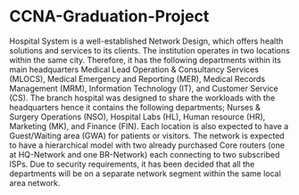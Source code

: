 # CCNA-Graduation-Project
Hospital System is a well-established Network Design, which offers 
health solutions and services to its clients. The institution operates in 
two locations within the same city. Therefore, it has the following 
departments within its main headquarters Medical Lead Operation & 
Consultancy Services (MLOCS), Medical Emergency and Reporting 
(MER), Medical Records Management (MRM), Information Technology 
(IT), and Customer Service (CS). The branch hospital was designed to 
share the workloads with the headquarters hence it contains the 
following departments; Nurses & Surgery Operations (NSO), Hospital 
Labs (HL), Human resource (HR), Marketing (MK), and Finance (FIN). 
Each location is also expected to have a Guest/Waiting area (GWA) for 
patients or visitors. 
The network is expected to have a hierarchical model with two already 
purchased Core routers (one at HQ-Network and one BR-Network) each 
connecting to two subscribed ISPs. Due to security requirements, it has 
been decided that all the departments will be on a separate network 
segment within the same local area network. 
